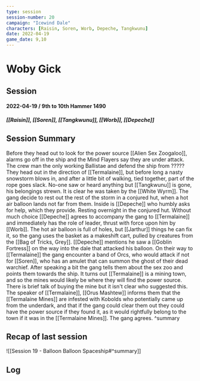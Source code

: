 ```yaml
---
type: session
session-number: 20
campaign: "Icewind Dale"
characters: [Raisin, Soren, Worb, Depeche, Tangkwunu]
date: 2022-04-19
game_date: 9,10
---
```


# Woby Gick
## Session 
#### 2022-04-19 / 9th to 10th Hammer 1490
##### [[Raisin]], [[Soren]], [[Tangkwunu]], [[Worb]], [[Depeche]]

## Session Summary
Before they head out to look for the power source [[Alien Sex Zoogaloo]], alarms go off in the ship and the Mind Flayers say they are under attack. The crew man the only working Ballistae and defend the ship from ?????
They head out in the direction of [[Termalaine]], but before long a nasty snowstorm blows in, and after a little bit of walking, tied together, part of the rope goes slack. No-one saw or heard anything but [[Tangkwunu]] is gone, his belongings strewn. It is clear he was taken by the [[White Wyrm]]. The gang decide to rest out the rest of the storm in a conjured hut, when a hot air balloon lands not far from them. Inside is [[Depeche]] who humbly asks for help, which they provide. Resting overnight in the conjured hut. Without much choice [[Depeche]] agrees to accompany the gang to [[Termalaine]] and immediately has the role of leader, thrust with force upon him by [[Worb]]. 
The hot air balloon is full of holes, but [[Jarthur]] things he can fix it, so the gang uses the basket as a makeshift cart, pulled by creatures from the [[Bag of Tricks, Grey]].
[[Depeche]] mentions he saw a [[Goblin Fortress]] on the way into the dale that attacked his balloon.
On their way to [[Termalaine]] the gang encounter a band of Orcs, who would attack if not for [[Soren]], who has an amulet that can summon the ghost of their dead warchief. After speaking a bit the gang tells them about the sex zoo and points them towards the ship.
It turns out [[Termalaine]] is a mining town, and so the mines would likely be where they will find the power source. There is brief talk of buying the mine but it isn't clear who suggested this. The speaker of [[Termalaine]], [[Orus Mashtew]] informs them that the [[Termalaine Mines]] are infested with Kobolds who potentially came up from the underdark, and that if the gang could clear them out they could have the power source if they found it, as it would rightfully belong to the town if it was in the [[Termalaine Mines]]. The gang agrees.
^summary

## Recap of last session
![[Session 19 - Balloon Balloon Spaceship#^summary]]

## Log

